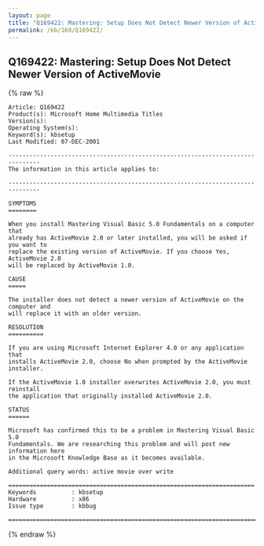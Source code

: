 ```yaml
---
layout: page
title: "Q169422: Mastering: Setup Does Not Detect Newer Version of ActiveMovie"
permalink: /kb/169/Q169422/
---
```


## Q169422: Mastering: Setup Does Not Detect Newer Version of ActiveMovie

{% raw %}

	Article: Q169422
	Product(s): Microsoft Home Multimedia Titles
	Version(s): 
	Operating System(s): 
	Keyword(s): kbsetup
	Last Modified: 07-DEC-2001
	
	-------------------------------------------------------------------------------
	The information in this article applies to:
	
	-------------------------------------------------------------------------------
	
	SYMPTOMS
	========
	
	When you install Mastering Visual Basic 5.0 Fundamentals on a computer that
	already has ActiveMovie 2.0 or later installed, you will be asked if you want to
	replace the existing version of ActiveMovie. If you choose Yes, ActiveMovie 2.0
	will be replaced by ActiveMovie 1.0.
	
	CAUSE
	=====
	
	The installer does not detect a newer version of ActiveMovie on the computer and
	will replace it with an older version.
	
	RESOLUTION
	==========
	
	If you are using Microsoft Internet Explorer 4.0 or any application that
	installs ActiveMovie 2.0, choose No when prompted by the ActiveMovie installer.
	
	If the ActiveMovie 1.0 installer overwrites ActiveMovie 2.0, you must reinstall
	the application that originally installed ActiveMovie 2.0.
	
	STATUS
	======
	
	Microsoft has confirmed this to be a problem in Mastering Visual Basic 5.0
	Fundamentals. We are researching this problem and will post new information here
	in the Microsoft Knowledge Base as it becomes available.
	
	Additional query words: active movie over write
	
	======================================================================
	Keywords          : kbsetup 
	Hardware          : x86
	Issue type        : kbbug
	
	=============================================================================
	

{% endraw %}
